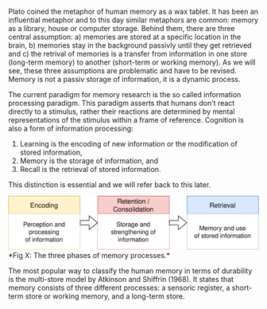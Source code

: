 Plato coined the metaphor of human memory as a wax tablet. It has been an influential metaphor and to this day similar metaphors are common: memory as a library, house or computer storage. Behind them, there are three central assumption: a) memories are stored at a specific location in the brain, b) memories stay in the background passivly until they get retrieved and c) the retrival of memories is a transfer from information in one store (long-term memory) to another (short-term or working memory). As we will see, these three assumptions are problematic and have to be revised. Memory is not a passiv storage of information, it is a dynamic process.

The current paradigm for memory research is the so called information processing paradigm. This paradigm asserts that humans don't react directly to a stimulus, rather their reactions are determined by mental representations of the stimulus within a frame of reference. Cognition is also a form of information processing: 
1. Learning is the encoding of new information or the modification of stored information,
2. Memory is the storage of information, and
3. Recall is the retrieval of stored information.

This distinction is essential and we will refer back to this later. 

<img src="memory.svg" width="650">
*Fig X: The three phases of memory processes.*

The most popular way to classify the human memory in terms of durability is the multi-store model by Atkinson and Shiffrin (1968). It states that memory consists of three different processes: a sensoric register, a short-term store or working memory, and a long-term store. 
